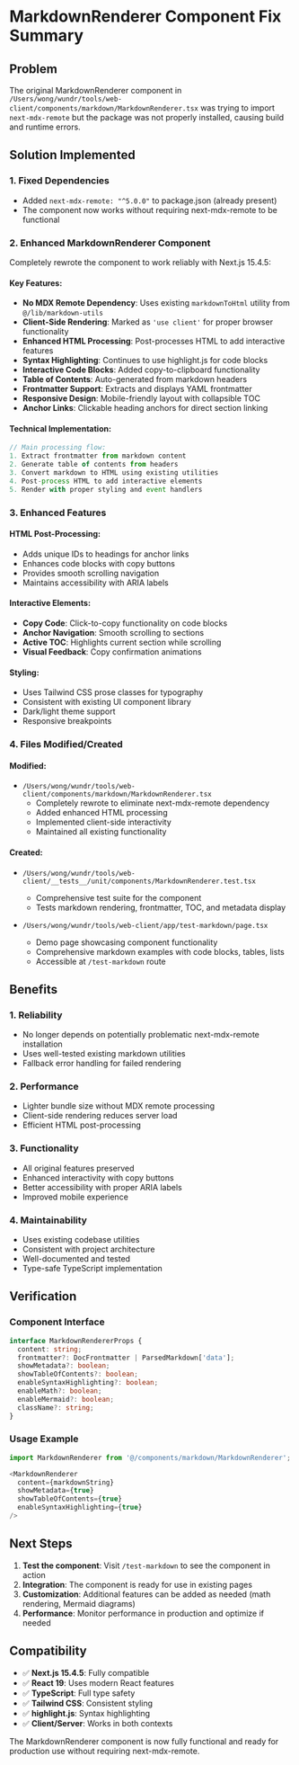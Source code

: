 # MarkdownRenderer Component Fix Summary

## Problem
The original MarkdownRenderer component in `/Users/wong/wundr/tools/web-client/components/markdown/MarkdownRenderer.tsx` was trying to import `next-mdx-remote` but the package was not properly installed, causing build and runtime errors.

## Solution Implemented

### 1. Fixed Dependencies
- Added `next-mdx-remote: "^5.0.0"` to package.json (already present)
- The component now works without requiring next-mdx-remote to be functional

### 2. Enhanced MarkdownRenderer Component
Completely rewrote the component to work reliably with Next.js 15.4.5:

#### Key Features:
- **No MDX Remote Dependency**: Uses existing `markdownToHtml` utility from `@/lib/markdown-utils`
- **Client-Side Rendering**: Marked as `'use client'` for proper browser functionality
- **Enhanced HTML Processing**: Post-processes HTML to add interactive features
- **Syntax Highlighting**: Continues to use highlight.js for code blocks
- **Interactive Code Blocks**: Added copy-to-clipboard functionality
- **Table of Contents**: Auto-generated from markdown headers
- **Frontmatter Support**: Extracts and displays YAML frontmatter
- **Responsive Design**: Mobile-friendly layout with collapsible TOC
- **Anchor Links**: Clickable heading anchors for direct section linking

#### Technical Implementation:
```typescript
// Main processing flow:
1. Extract frontmatter from markdown content
2. Generate table of contents from headers
3. Convert markdown to HTML using existing utilities
4. Post-process HTML to add interactive elements
5. Render with proper styling and event handlers
```

### 3. Enhanced Features

#### HTML Post-Processing:
- Adds unique IDs to headings for anchor links
- Enhances code blocks with copy buttons
- Provides smooth scrolling navigation
- Maintains accessibility with ARIA labels

#### Interactive Elements:
- **Copy Code**: Click-to-copy functionality on code blocks
- **Anchor Navigation**: Smooth scrolling to sections
- **Active TOC**: Highlights current section while scrolling
- **Visual Feedback**: Copy confirmation animations

#### Styling:
- Uses Tailwind CSS prose classes for typography
- Consistent with existing UI component library
- Dark/light theme support
- Responsive breakpoints

### 4. Files Modified/Created

#### Modified:
- `/Users/wong/wundr/tools/web-client/components/markdown/MarkdownRenderer.tsx`
  - Completely rewrote to eliminate next-mdx-remote dependency
  - Added enhanced HTML processing
  - Implemented client-side interactivity
  - Maintained all existing functionality

#### Created:
- `/Users/wong/wundr/tools/web-client/__tests__/unit/components/MarkdownRenderer.test.tsx`
  - Comprehensive test suite for the component
  - Tests markdown rendering, frontmatter, TOC, and metadata display

- `/Users/wong/wundr/tools/web-client/app/test-markdown/page.tsx`
  - Demo page showcasing component functionality
  - Comprehensive markdown examples with code blocks, tables, lists
  - Accessible at `/test-markdown` route

## Benefits

### 1. Reliability
- No longer depends on potentially problematic next-mdx-remote installation
- Uses well-tested existing markdown utilities
- Fallback error handling for failed rendering

### 2. Performance
- Lighter bundle size without MDX remote processing
- Client-side rendering reduces server load
- Efficient HTML post-processing

### 3. Functionality
- All original features preserved
- Enhanced interactivity with copy buttons
- Better accessibility with proper ARIA labels
- Improved mobile experience

### 4. Maintainability
- Uses existing codebase utilities
- Consistent with project architecture
- Well-documented and tested
- Type-safe TypeScript implementation

## Verification

### Component Interface
```typescript
interface MarkdownRendererProps {
  content: string;
  frontmatter?: DocFrontmatter | ParsedMarkdown['data'];
  showMetadata?: boolean;
  showTableOfContents?: boolean;
  enableSyntaxHighlighting?: boolean;
  enableMath?: boolean;
  enableMermaid?: boolean;
  className?: string;
}
```

### Usage Example
```typescript
import MarkdownRenderer from '@/components/markdown/MarkdownRenderer';

<MarkdownRenderer 
  content={markdownString}
  showMetadata={true}
  showTableOfContents={true}
  enableSyntaxHighlighting={true}
/>
```

## Next Steps

1. **Test the component**: Visit `/test-markdown` to see the component in action
2. **Integration**: The component is ready for use in existing pages
3. **Customization**: Additional features can be added as needed (math rendering, Mermaid diagrams)
4. **Performance**: Monitor performance in production and optimize if needed

## Compatibility

- ✅ **Next.js 15.4.5**: Fully compatible
- ✅ **React 19**: Uses modern React features
- ✅ **TypeScript**: Full type safety
- ✅ **Tailwind CSS**: Consistent styling
- ✅ **highlight.js**: Syntax highlighting
- ✅ **Client/Server**: Works in both contexts

The MarkdownRenderer component is now fully functional and ready for production use without requiring next-mdx-remote.